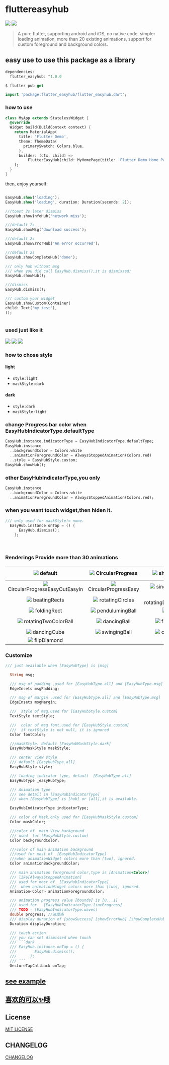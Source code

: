 # fluttereasyhub
![](https://badgen.net/github/license/micromatch/micromatch)
![](https://img.shields.io/pub/v/flutter_easyhub)

> A pure flutter, supporting android and iOS, no native code, simpler loading animation, more than 20 existing animations, support for custom foreground and background colors.




## easy use to use this package as a library

```dart
dependencies:
  flutter_easyhub: ^1.0.0

$ flutter pub get

import 'package:flutter_easyhub/flutter_easyhub.dart';
```
### how to use
```dart
class MyApp extends StatelessWidget {
  @override
  Widget build(BuildContext context) {
    return MaterialApp(
      title: 'Flutter Demo',
      theme: ThemeData(
        primarySwatch: Colors.blue,
      ),
      builder: (ctx, child) =>
          FlutterEasyHub(child: MyHomePage(title: 'Flutter Demo Home Page')),
    );
  }
}
```

 
then, enjoy yourself:

```dart

EasyHub.show('loading');
EasyHub.show('loading', duration: Duration(seconds: 2));

///toast 2s later dismiss
EasyHub.showInfoHub('network miss');

///default 2s
EasyHub.showMsg('download success');

///default 2s
EasyHub.showErrorHub('An error occurred');

///default 2s
EasyHub.showCompleteHub('done');

/// only hub without msg
/// when you did call EasyHub.dismiss(),it is dismissed;
EasyHub.showHub();

///dismiss
EasyHub.dismiss();

/// custom your widget
EasyHub.showCustom(Container(
child: Text('my test'),
));
  
```

### used just like it
![](images/example.gif)
![](images/example2.gif)
![](images/example3.gif)

### how to chose style
#### light
- `style:light`
- `maskStyle:dark`

#### dark
- `style:dark`
- `maskStyle:light`


### change Progress bar color when EasyHubIndicatorType.defaultType

```dart
EasyHub.instance.indicatorType = EasyHubIndicatorType.defaultType;
EasyHub.instance
  ..backgroundColor = Colors.white
  ..animationForegroundColor = AlwaysStoppedAnimation(Colors.red)
  ..style = EasyHubStyle.custom;
EasyHub.showHub();
```

### other EasyHubIndicatorType,you only 

```dart
EasyHub.instance
  ..backgroundColor = Colors.white
  ..animationForegroundColor = AlwaysStoppedAnimation(Colors.red);
```
### when you want touch widget,then hiden it.

```dart 
/// only used for maskStyle!= none.
  EasyHub.instance.onTap = () {
      EasyHub.dismiss();
    };
```
 



### Renderings  Provide more than 30 animations 
|![](images/default.GIF) default |![](images/CircularProgress.GIF) CircularProgress|![](images/error.PNG) showErrorHub| ![](images/complete.PNG) showComplateHub |![](images/line.GIF) LineProgress |
|:-:|:-:|:-:|:-:|:-:|
|![](images/CircularProgressEasyOutEasyIn.gif) CircularProgressEasyOutEasyIn |![](images/CircularProgressEasy.GIF) CircularProgressEasy |![](images/singleFlipingRect.GIF) singleFlipingRect |![](images/beattingCircle.GIF) beattingCircle |![](images/singlebeattingCircle.GIF) singlebeattingCircle |
![](images/beatingRects.GIF) beatingRects |![](images/rotatingCircles.GIF) rotatingCircles |![](images/rotatingDeformedCircles.GIF) rotatingDeformedCircles |![](images/rotatingTwoRect.GIF) rotatingTwoRect |![](images/rotatingTwoCircles.GIF) rotatingTwoCircles |
|![](images/foldingRect.GIF) foldingRect |![](images/pendulumingBall.GIF) pendulumingBall |![](images/waves.GIF) waves |![](images/spitBubbles.GIF) spitBubbles |![](images/movingCube.GIF) movingCube |
|![](images/rotatingTwoColorBall.GIF) rotatingTwoColorBall |![](images/dancingBall.GIF) dancingBall |![](images/flashingBalls.GIF) flashingBalls|![](images/fallingBall.GIF)fallingBall|![](images/hourglass.GIF)<br>hourglass|
|![](images/dancingCube.GIF) dancingCube|![](images/swingingBall.GIF) swingingBall|![](images/creepingBug.GIF) creepingBug|![](images/rubberBand.GIF)rubberBand|![](images/rainCouplet.GIF)rainCouplet|
|![](images/flipDiamond.GIF) flipDiamond|


### Customize

```dart
/// just available when [EasyHubType] is [msg]

  String msg;

  /// msg of padding ,used for [EasyHubType.all] and [EasyHubType.msg]
  EdgeInsets msgPadding;

  /// msg of margin ,used for [EasyHubType.all] and [EasyHubType.msg]
  EdgeInsets msgMargin;

  ///  style of msg,used for [EasyHubStyle.custom]
  TextStyle textStyle;

  ///  color of msg font,used for [EasyHubStyle.custom]
  ///  if textStyle is not null, it is ignored
  Color fontColor;

  ///maskStyle. default [EasyHubMaskStyle.dark]
  EasyHubMaskStyle maskStyle;

  /// center view style
  /// default [EasyHubType.all]
  EasyHubStyle style;

  /// loading indicator type, default  [EasyHubType.all]
  EasyHubType _easyHubType;

  /// Animation type
  /// see detail in [EasyHubIndicatorType]
  /// when [EasyHubType] is [hub] or [all],it is available.

  EasyHubIndicatorType indicatorType;

  /// color of Mask,only used for [EasyHubMaskStyle.custom]
  Color maskColor;

  ///color of  main View background
  /// used  for [EasyHubStyle.custom]
  Color backgroundColor;

  ///color of main animation background
  ///used for most of  [EasyHubIndicatorType]
  ///when animationWidget colors more than [two], ignored.
  Color animationBackgroundColor;

  /// main animation foreground color,type is [Animation<Color>]
  /// like[AlwaysStoppedAnimation]
  /// used for most of  [EasyHubIndicatorType]
  ///  when animationWidget colors more than [two], ignored.
  Animation<Color> animationForegroundColor;

  /// animation progress value [bounds] is [0...1]
  /// used for   [EasyHubIndicatorType.lineProgress]
  /// TODO - [EasyHubIndicatorType.waves]
  double progress; //进度条
  /// display duration of [showSuccess] [showErrorHub] [showCompleteHub], default 2000ms.
  Duration displayDuration;

  /// touch action
  /// you can set dismissed when touch
  /// ```dark
  /// EasyHub.instance.onTap = () {
  ///        EasyHub.dismiss();
  ///      };
  /// ```
  GestureTapCallback onTap;

```

 
## [see example](./example/lib/main.dart)

## [喜欢的可以✨哦](https://github.com/ifgyong/flutter_easyHub)

## License
[MIT LICENSE](./LICENSE)

## CHANGELOG
[CHANGELOG](./CHANGELOG.md)





